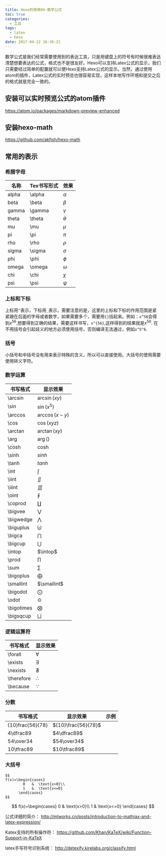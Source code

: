 ```yaml
---
title: Hexo的使用04-数学公式
toc: true
categories:
  - 工具
tags:
  - latex
  - hexo
date: 2017-04-12 16:36:21
---
```


数学公式是我们经常需要使用到的表达工具，只是用键盘上的符号有时候很难表达清楚想要表达的公式，格式也不是很友好。Hexo可以支持Latex公式的显示，我们只需要经过简单的配置就可以使Hexo支持Latex公式的显示。当然，通过使用atom的插件，Latex公式的实时预览也很容易实现，这样本地写作环境和提交之后的格式就是完全一致的。

<!-- more-->
## 安装可以实时预览公式的atom插件

https://atom.io/packages/markdown-preview-enhanced

## 安装hexo-math

https://github.com/akfish/hexo-math

## 常用的表示

### 希腊字母

|名称|Tex书写形式|效果|
|--|--|--|
|alpha|\alpha|$\alpha$|
|beta|\beta|$\beta$|
|gamma|\gamma|$\gamma$|
|theta|\theta|$\theta$|
|mu|\mu|$\mu$|
|pi|\pi|$\pi$|
|rho|\rho|$\rho$|
|sigma|\sigma|$\sigma$|
|phi|\phi|$\phi$|
|omega|\omega|$\omega$|
|chi|\chi|$\chi$|
|psi|\psi|$\psi$|

### 上标和下标

上标用`^`表示，下标用`_`表示，需要注意的是，这里的上标和下标的作用范围是紧紧跟在后面的字母或者数字，如果需要多个，需要用`{}`括起来。例如：`x^56`会得到$x^56$,想要得到正确的结果，需要这样书写，`x^{56}`,这样得到的结果就是$x^{56}$. 在不用括号会引起歧义的地方必须使用括号，否则编译无法通过，例如`x^5^6`.

### 括号

小括号和中括号没有用来表示特殊的含义，所以可以直接使用。大括号的使用需要使用转义字符。

### 数学运算

|书写格式|显示效果|
|--|--|
|\arcsin|$\arcsin(xy)$|
|\sin|$\sin(x^5)$|
|\arccos|$\arccos(x-y)$|
|\cos|$\cos(xyz)$|
|\arctan|$\arctan(xy)$|
|\arg|$\arg()$|
|\cosh|$\cosh$|
|\sinh|$sinh$|
|\tanh|$tanh$|
|\int|$\int$|
|\iint|$\iint$|
|\iiint|$\iiint$|
|\oint|$\oint$|
|\coprod|$\coprod$|
|\bigvee|$\bigvee$|
|\bigwedge|$\bigwedge$|
|\biguplus|$\biguplus$|
|\bigca|$\bigcap$|
|\bigcup|$\bigcup$|
|\intop|$\intop$|
|\prod|$\prod$|
|\sum|$\sum$|
|\bigoplus|$\bigoplus$|
|\smallint|$\smallint$|
|\bigodot|$\bigodot$|
|\odot|$\odot$|
|\bigotimes|$\bigotimes$|
|\bigsqcup|$\bigsqcup$|

### 逻辑运算符

|书写格式|显示效果
|--|--|
|\forall|$\forall$|
|\exists|$\exists$|
|\nexists|$\nexists$|
|\therefore|$\therefore$|
|\because|$\because$|

### 分数

|书写格式|显示效果|示例|
|--|--|--|
|\{10}frac{56}{78}|${10}\frac{56}{78}$|
|4\dfrac89|$4\dfrac89$|
|54\over34|$54\over34$|
|10\tfrac89|$10\tfrac89$|

### 大括号

```
$$
f(x)=\begin{cases}
        0   &  \text{x>0}\\
        1   &  \text{x<=0}
      \end{cases}
$$
```

$$
f(x)=\begin{cases}
        0   &  \text{x>0}\\
        1   &  \text{x<=0}
      \end{cases}
$$

公式详细的简介：
http://mlworks.cn/posts/introduction-to-mathjax-and-latex-expression/

Katex支持的所有操作符：
https://github.com/Khan/KaTeX/wiki/Function-Support-in-KaTeX

latex手写符号识别系统：
http://detexify.kirelabs.org/classify.html
